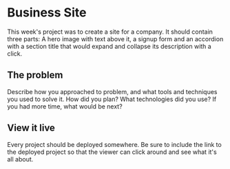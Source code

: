 # Business Site

This week's project was to create a site for a company. It should contain three parts: A hero image with text above it, a signup form and an accordion with a section title that would expand and collapse its description with a click.

## The problem

Describe how you approached to problem, and what tools and techniques you used to solve it. How did you plan? What technologies did you use? If you had more time, what would be next?

## View it live
Every project should be deployed somewhere. Be sure to include the link to the deployed project so that the viewer can click around and see what it's all about.
